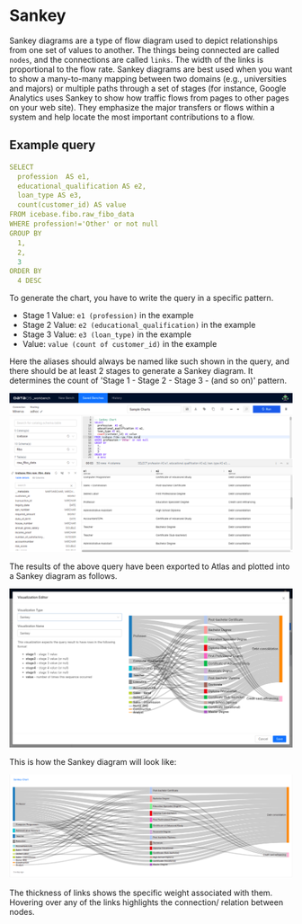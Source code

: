 # Sankey

Sankey diagrams are a type of flow diagram used to depict relationships from one set of values to another. The things being connected are called `nodes`, and the connections are called `links`. The width of the links is proportional to the flow rate. Sankey diagrams are best used when you want to show a many-to-many mapping between two domains (e.g., universities and majors) or multiple paths through a set of stages (for instance, Google Analytics uses Sankey to show how traffic flows from pages to other pages on your web site). They emphasize the major transfers or flows within a system and help locate the most important contributions to a flow.

## Example query

```yaml
SELECT
  profession  AS e1,
  educational_qualification AS e2,
  loan_type AS e3,
  count(customer_id) AS value
FROM icebase.fibo.raw_fibo_data
WHERE profession!='Other' or not null
GROUP BY
  1,
  2,
  3
ORDER BY
  4 DESC
```

To generate the chart, you have to write the query in a specific pattern.

- Stage 1 Value: `e1 (profession)` in the example
- Stage 2 Value: `e2 (educational_qualification)` in the example
- Stage 3 Value: `e3 (loan_type)` in the example
- Value: `value (count of customer_id)` in the example

Here the aliases should always be named like such shown in the query, and there should be at least 2 stages to generate a Sankey diagram. It determines the count of 'Stage 1 - Stage 2 - Stage 3 - (and so on)' pattern.

<center>

![atlas-sankey-wb.png](./atlas-sankey-wb.png)

</center>

The results of the above query have been exported to Atlas and plotted into a Sankey diagram as follows.

<center>

![atlas-sankey-editing.png](./atlas-sankey-editing.png)

</center>

This is how the Sankey diagram will look like:

<center>

![atlas-sankey-dashboard.png](./atlas-sankey-dashboard.png)

</center>

The thickness of links shows the specific weight associated with them. Hovering over any of the links highlights the connection/ relation between nodes.